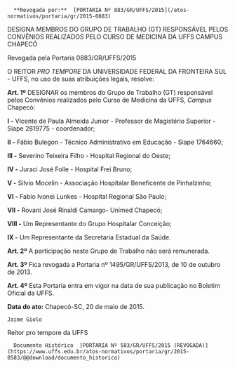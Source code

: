       **Revogada por:**  [PORTARIA Nº 883/GR/UFFS/2015](/atos-normativos/portaria/gr/2015-0883) 

   DESIGNA MEMBROS DO GRUPO DE TRABALHO (GT) RESPONSÁVEL PELOS CONVÊNIOS REALIZADOS PELO CURSO DE MEDICINA DA UFFS CAMPUS CHAPECÓ  

Revogada pela Portaria 0883/GR/UFFS/2015

 O REITOR *PRO TEMPORE* DA UNIVERSIDADE FEDERAL DA FRONTEIRA SUL - UFFS, no uso de suas atribuições legais, resolve:

 **Art. 1º** DESIGNAR os membros do Grupo de Trabalho (GT) responsável pelos Convênios realizados pelo Curso de Medicina da UFFS, *Campus* Chapecó:

 **I -** Vicente de Paula Almeida Junior - Professor de Magistério Superior - Siape 2819775 - coordenador;

 **II -** Fábio Bulegon - Técnico Administrativo em Educação - Siape 1764660;

 **III -** Severino Teixeira Filho - Hospital Regional do Oeste;

 **IV -** Juraci José Folle - Hospital Frei Bruno;

 **V -** Silvio Mocelin - Associação Hospitalar Beneficente de Pinhalzinho;

 **VI -** Fabio Ivonei Lunkes - Hospital Regional São Paulo;

 **VII -** Rovani José Rinaldi Camargo- Unimed Chapecó;

 **VIII -** Um Representante do Grupo Hospitalar Conceição;

 **IX -** Um Representante da Secretaria Estadual da Saúde.

 **Art. 2º** A participação neste Grupo de Trabalho não será remunerada.

 **Art. 3º** Fica revogada a Portaria nº 1495/GR/UFFS/2013, de 10 de outubro de 2013.

 **Art. 4º** Esta Portaria entra em vigor na data de sua publicação no Boletim Oficial da UFFS.

  

   **Data do ato:** Chapecó-SC, 20 de maio de 2015.   
 

    Jaime Giolo   
 Reitor pro tempore da UFFS 

      Documento Histórico  [PORTARIA Nº 583/GR/UFFS/2015 (REVOGADA)](https://www.uffs.edu.br/atos-normativos/portaria/gr/2015-0583/@@download/documento_historico)     
      